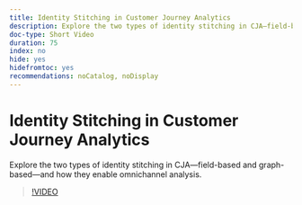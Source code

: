 ```yaml
---
title: Identity Stitching in Customer Journey Analytics
description: Explore the two types of identity stitching in CJA—field-based and graph-based—and how they enable omnichannel analysis.
doc-type: Short Video
duration: 75
index: no
hide: yes
hidefromtoc: yes
recommendations: noCatalog, noDisplay
---
```


# Identity Stitching in Customer Journey Analytics

Explore the two types of identity stitching in CJA—field-based and graph-based—and how they enable omnichannel analysis.

<!-- 62_S113_3442460_74_identity-stitching-in-customer-journey-analytics -->
>[!VIDEO](https://video.tv.adobe.com/v/3458335/?learn=on&enablevpops=true)

